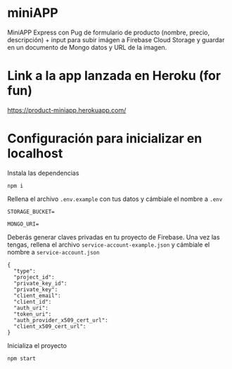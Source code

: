 # miniAPP

MiniAPP Express con Pug de formulario de producto (nombre, precio, descripción) + input para subir imágen a Firebase Cloud Storage y guardar en un documento de Mongo datos y URL de la imagen.

# Link a la app lanzada en Heroku (for fun)

https://product-miniapp.herokuapp.com/

# Configuración para inicializar en localhost
Instala las dependencias
```
npm i
```
Rellena el archivo `.env.example` con tus datos y cámbiale el nombre a `.env`
```
STORAGE_BUCKET=

MONGO_URI=
```
Deberás generar claves privadas en tu proyecto de Firebase. Una vez las tengas, rellena el archivo `service-account-example.json` y cámbiale el nombre a `service-account.json`
```
{
  "type": 
  "project_id": 
  "private_key_id":
  "private_key":
  "client_email": 
  "client_id": 
  "auth_uri": 
  "token_uri": 
  "auth_provider_x509_cert_url": 
  "client_x509_cert_url": 
}
```
Inicializa el proyecto
```
npm start 
```
